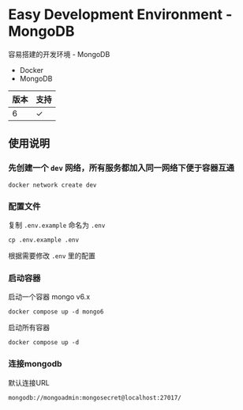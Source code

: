 # Easy Development Environment - MongoDB
容易搭建的开发环境 - MongoDB
- Docker
- MongoDB

| 版本 | 支持 |
| -- | -- |
| 6 | &check; |

## 使用说明
### 先创建一个 `dev` 网络，所有服务都加入同一网络下便于容器互通
```
docker network create dev
```

### 配置文件
复制 `.env.example` 命名为 `.env`
```
cp .env.example .env
```
根据需要修改 `.env` 里的配置

### 启动容器
启动一个容器 mongo v6.x
```
docker compose up -d mongo6
```
启动所有容器
```
docker compose up -d
```

### 连接mongodb
默认连接URL
```
mongodb://mongoadmin:mongosecret@localhost:27017/
```
